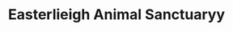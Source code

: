 ---
title: "Easterlieigh Animal Sanctuaryy"
url: /blackpool/easterlieigh-animal-sanctuaryy/
shop: charity
---